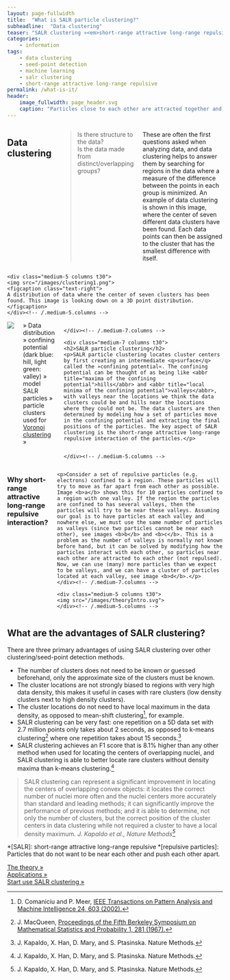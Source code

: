 ```yaml
---
layout: page-fullwidth
title:  "What is SALR particle clustering?"
subheadline:  "Data clustering"
teaser: "SALR clustering »<em>short-range attractive long-range repulsive particle clustering</em>« is a <a href='https://en.wikipedia.org/wiki/Cluster_analysis'>data clustering</a> technique to locate the centers of partially overlapping convex objects or distributions, and it overcomes several common problems of clustering methods."
categories:
    - information
tags:
    - data clustering
    - seed-point detection
    - machine learning
    - salr clustering
    - short-range attractive long-range repulsive
permalink: /what-is-it/
header:
    image_fullwidth: page_header.svg
    caption: "Particles close to each other are attracted together and particles far from each other are repulsed apart."
---
```


<div class="row">
	<div class="medium-7 columns t30">
    <h2>Data clustering</h2>
    <blockquote>
    Is there structure to the data?<br>
    Is the data made from distinct/overlapping groups?
    </blockquote>
    <p>These are often the first questions asked when analyzing data, and data clustering helps to answer them by searching for regions in the data where a measure of the difference between the points in each group is minimized. An example of data clustering is shown in this image, where the center of seven different data clusters have been found. Each data points can then be assigned to the cluster that has the smallest difference with itself.</p>
	</div><!-- /.medium-7.columns -->

	<div class="medium-5 columns t30">
    <img src="/images/clustering1.png">
    <figcaption class="text-right">
    A distribution of data where the center of seven clusters has been found. This image is looking down on a 3D point distribution.
    </figcaption>
	</div><!-- /.medium-5.columns -->
</div><!-- /.row -->




<div class="row">
	<div class="medium-5 columns t30">
    <img src="/images/what_is_it.gif">
    <figcaption class="text-right">
    » Data distribution » confining potential (dark blue: hill, light green: valley) » model SALR particles »  particle clusters used for <a href="https://en.wikipedia.org/wiki/Voronoi_diagram">Voronoi clustering</a> »
    </figcaption>


	</div><!-- /.medium-7.columns -->

	<div class="medium-7 columns t30">
    <h2>SALR particle clustering</h2>
    <p>SALR particle clustering locates cluster centers by first creating an intermediate <q>surface</q> called the »confining potential«. The confining potential can be thought of as being like <abbr title="maxima of the confining potential">hills</abbr> and <abbr title="local minima of the confining potential">valleys</abbr>, with valleys near the locations we think the data clusters could be and hills near the locations where they could not be. The data clusters are then determined by modeling how a set of particles move in the confining potential and extracting the final positions of the particles. The key aspect of SALR clustering is the short-range attractive long-range repulsive interaction of the particles.</p>


	</div><!-- /.medium-5.columns -->
</div><!-- /.row -->

<div class="row">
	<div class="medium-7 columns t30">
    <h3>Why short-range attractive long-range repulsive interaction?</h3>

    <p>Consider a set of repulsive particles (e.g. electrons) confined to a region. These particles will try to move as far apart from each other as possible. Image <b>a</b> shows this for 10 particles confined to a region with one valley. If the region the particles are confined to has several valleys, then the particles will try to be near these valleys. Assuming our goal is to have particles at each valley and nowhere else, we must use the same number of particles as valleys (since two particles cannot be near each other), see images <b>b</b> and <b>c</b>. This is a problem as the number of valleys is normally not known before hand, but it can be solved by modifying how the particles interact with each other, so particles near each other are attracted to each other (not repulsed). Now, we can use (many) more particles than we expect to be valleys, and we can have a cluster of particles located at each valley, see image <b>d</b>.</p>
	</div><!-- /.medium-7.columns -->

	<div class="medium-5 columns t30">
    <img src="/images/theoryIntro.svg">
	</div><!-- /.medium-5.columns -->
</div><!-- /.row -->

## What are the advantages of SALR clustering?

There are three primary advantages of using SALR clustering over other clustering/seed-point detection methods.

* The number of clusters does not need to be known or guessed beforehand, only the approximate size of the clusters must be known.
* The cluster locations are not strongly biased to regions with very high data density, this makes it useful in cases with rare clusters (low density clusters next to high density clusters).
* The cluster locations do not need to have local maximum in the data density, as opposed to mean-shift clustering[^2], for example.
* SALR clustering can be very fast: one repetition on a 5D data set with 2.7 million points only takes about 2 seconds, as opposed to k-means clustering[^3] where one repetition takes about 15 seconds.[^1]
* SALR clustering achieves an F1 score that is 8.1% higher than any other method when used for locating the centers of overlapping nuclei, and SALR clustering is able to better locate rare clusters without density maxima than k-means clustering.[^1]

> SALR clustering can represent a significant improvement in locating the centers of overlapping convex objects: it locates the correct number of nuclei more often and the nuclei centers more accurately than standard and leading methods; it can significantly improve the performance of previous methods; and it is able to determine, not only the number of clusters, but the correct position of the cluster centers in data clustering while not required a cluster to have a local density maximum.
<cite>J. Kapaldo et al., Nature Methods[^1]</cite>

*[SALR]: short-range attractive long-range repulsive
*[repulsive particles]: Particles that do not want to be near each other and push each other apart.


[^2]: D. Comaniciu and P. Meer, <a href='http://dx.doi.org/10.1109/34.1000236'>IEEE Transactions on Pattern Analysis and Machine Intelligence 24, 603 (2002).</a>
[^3]: J. MacQueen, <a href="http://www-m9.ma.tum.de/foswiki/pub/WS2010/CombOptSem/kMeans.pdf">Proceedings of the Fifth Berkeley Symposium on Mathematical Statistics and Probability 1, 281 (1967).</a>
[^1]: J. Kapaldo, X. Han, D. Mary, and S. Ptasinska. Nature Methods.



<div d="post-nav" class="row">
<div class="small-12 text-center columns">
<a class="button small radius next" href="/theory/">The theory &raquo;</a>
</div>
</div>
<div d="post-nav" class="row">
<div class="small-12 text-center columns">
<a class="button small radius next" href="/applications/">Applications &raquo;</a>
</div>
</div>
<div d="post-nav" class="row">
<div class="small-12 text-center columns">
<a class="button small radius next" href="/how-to-use/">Start use SALR clustering &raquo;</a>
</div>
</div>

<!-- <div class="row">
<div class="small-12 text-center columns">
<a class="button small radius prev" href="/theory/">How the particles are modeled and why it works&raquo;</a>
</div>
</div>
{% comment %}
TODO: add buttons to go to 'application to location nuclei centers', 'application to scatter-point data'
{% endcomment %}
<div class="row">
<div class="small-12 text-center columns">
<a class="button small radius prev" href="/example/scatterPoint_5D/">Example code: 5D scatter point data&raquo;</a>
</div>
</div> -->

